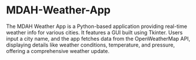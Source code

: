 # MDAH-Weather-App
The MDAH Weather App is a Python-based application providing real-time weather info for various cities. It features a GUI built using Tkinter. Users input a city name, and the app fetches data from the OpenWeatherMap API, displaying details like weather conditions, temperature, and pressure, offering a comprehensive weather update.
